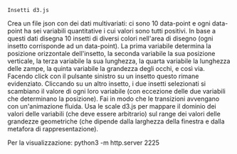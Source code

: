     Insetti d3.js
                                                                             
Crea un file json con dei dati multivariati: ci sono 10 data-point e ogni data-point ha sei variabili quantitative i cui valori sono tutti positivi. In base a questi dati disegna 10 insetti di diversi colori nell'area di disegno (ogni insetto corrisponde ad un data-point). La prima variabile determina la posizione orizzontale dell'insetto, la seconda variabile la sua posizione verticale, la terza variabile la sua lunghezza, la quarta variabile la lunghezza delle zampe, la quinta variabile la grandezza degli occhi, e così via. Facendo click con il pulsante sinistro su un insetto questo rimane evidenziato. Cliccando su un altro insetto, i due insetti selezionati si scambiano il valore di ogni loro variabile (con eccezione delle due variabili che determinano la posizione). Fai in modo che le transizioni avvengano con un'animazione fluida. Usa le scale d3.js per mappare il dominio dei valori delle variabili (che deve essere arbitrario) sul range dei valori delle grandezze geometriche (che dipende dalla larghezza della finestra e dalla metafora di rappresentazione).

Per la visualizzazione:
python3 -m http.server 2225
